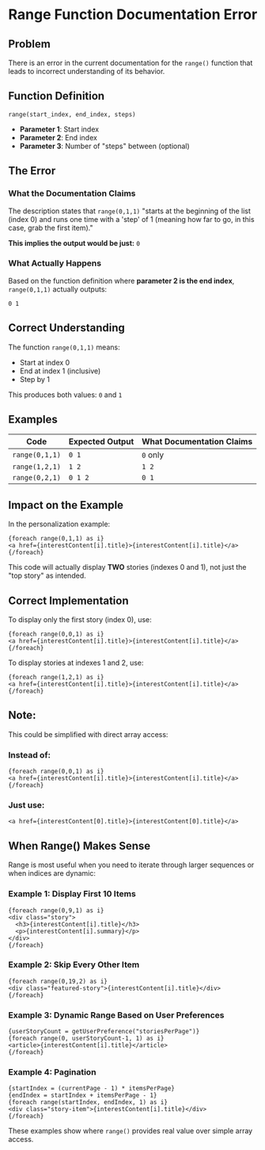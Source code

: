 # Range Function Documentation Error

## Problem

There is an error in the current documentation for the `range()` function that leads to incorrect understanding of its behavior.

## Function Definition

```
range(start_index, end_index, steps)
```

- **Parameter 1**: Start index
- **Parameter 2**: End index  
- **Parameter 3**: Number of "steps" between (optional)

## The Error

### What the Documentation Claims

The description states that `range(0,1,1)` "starts at the beginning of the list (index 0) and runs one time with a 'step' of 1 (meaning how far to go, in this case, grab the first item)."

**This implies the output would be just:** `0`

### What Actually Happens

Based on the function definition where **parameter 2 is the end index**, `range(0,1,1)` actually outputs:

```
0 1
```

## Correct Understanding

The function `range(0,1,1)` means:
- Start at index 0
- End at index 1 (inclusive)
- Step by 1

This produces both values: `0` and `1`

## Examples

| Code | Expected Output | What Documentation Claims |
|------|----------------|---------------------------|
| `range(0,1,1)` | `0 1` | `0` only |
| `range(1,2,1)` | `1 2` | `1 2` |
| `range(0,2,1)` | `0 1 2` | `0 1` |

## Impact on the Example

In the personalization example:

```
{foreach range(0,1,1) as i}
<a href={interestContent[i].title}>{interestContent[i].title}</a>
{/foreach}
```

This code will actually display **TWO** stories (indexes 0 and 1), not just the "top story" as intended.

## Correct Implementation

To display only the first story (index 0), use:
```
{foreach range(0,0,1) as i}
<a href={interestContent[i].title}>{interestContent[i].title}</a>
{/foreach}
```

To display stories at indexes 1 and 2, use:
```
{foreach range(1,2,1) as i}
<a href={interestContent[i].title}>{interestContent[i].title}</a>
{/foreach}
```

## Note:
This could be simplified with direct array access:

### Instead of:
```
{foreach range(0,0,1) as i}
<a href={interestContent[i].title}>{interestContent[i].title}</a>
{/foreach}
```

### Just use:
```
<a href={interestContent[0].title}>{interestContent[0].title}</a>
```

## When Range() Makes Sense

Range is most useful when you need to iterate through larger sequences or when indices are dynamic:

### Example 1: Display First 10 Items
```
{foreach range(0,9,1) as i}
<div class="story">
  <h3>{interestContent[i].title}</h3>
  <p>{interestContent[i].summary}</p>
</div>
{/foreach}
```

### Example 2: Skip Every Other Item
```
{foreach range(0,19,2) as i}
<div class="featured-story">{interestContent[i].title}</div>
{/foreach}
```

### Example 3: Dynamic Range Based on User Preferences
```
{userStoryCount = getUserPreference("storiesPerPage")}
{foreach range(0, userStoryCount-1, 1) as i}
<article>{interestContent[i].title}</article>
{/foreach}
```

### Example 4: Pagination
```
{startIndex = (currentPage - 1) * itemsPerPage}
{endIndex = startIndex + itemsPerPage - 1}
{foreach range(startIndex, endIndex, 1) as i}
<div class="story-item">{interestContent[i].title}</div>
{/foreach}
```

These examples show where `range()` provides real value over simple array access.
